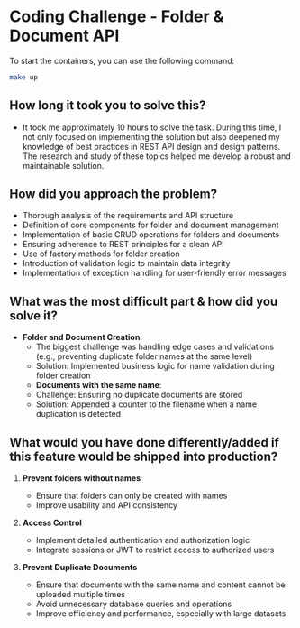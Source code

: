 # Coding Challenge - Folder & Document API

To start the containers, you can use the following command:

```bash
make up
```
## How long it took you to solve this?

- It took me approximately 10 hours to solve the task. During this time, I not only focused on implementing the solution but also deepened my knowledge of best practices in REST API design and design patterns. The research and study of these topics helped me develop a robust and maintainable solution.

## How did you approach the problem?

- Thorough analysis of the requirements and API structure  
- Definition of core components for folder and document management  
- Implementation of basic CRUD operations for folders and documents  
- Ensuring adherence to REST principles for a clean API  
- Use of factory methods for folder creation  
- Introduction of validation logic to maintain data integrity  
- Implementation of exception handling for user-friendly error messages  

## What was the most difficult part & how did you solve it?

- **Folder and Document Creation**:  
  - The biggest challenge was handling edge cases and validations (e.g., preventing duplicate folder names at the same level)  
  - Solution: Implemented business logic for name validation during folder creation  
  - **Documents with the same name**:  
  - Challenge: Ensuring no duplicate documents are stored  
  - Solution: Appended a counter to the filename when a name duplication is detected  

## What would you have done differently/added if this feature would be shipped into production?

1. **Prevent folders without names**  
   - Ensure that folders can only be created with names  
   - Improve usability and API consistency  
   
2. **Access Control**  
   - Implement detailed authentication and authorization logic  
   - Integrate sessions or JWT to restrict access to authorized users  

3. **Prevent Duplicate Documents**  
   - Ensure that documents with the same name and content cannot be uploaded multiple times  
   - Avoid unnecessary database queries and operations  
   - Improve efficiency and performance, especially with large datasets  